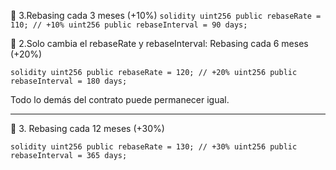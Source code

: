 🧪 3.Rebasing cada 3 meses (+10%)
`solidity
uint256 public rebaseRate = 110; // +10%
uint256 public rebaseInterval = 90 days;
`


🧪 2.Solo cambia el rebaseRate y rebaseInterval: Rebasing cada 6 meses (+20%)

`solidity
uint256 public rebaseRate = 120; // +20%
uint256 public rebaseInterval = 180 days;
`

Todo lo demás del contrato puede permanecer igual.

---

🧪 3. Rebasing cada 12 meses (+30%)

`solidity
uint256 public rebaseRate = 130; // +30%
uint256 public rebaseInterval = 365 days;
`
